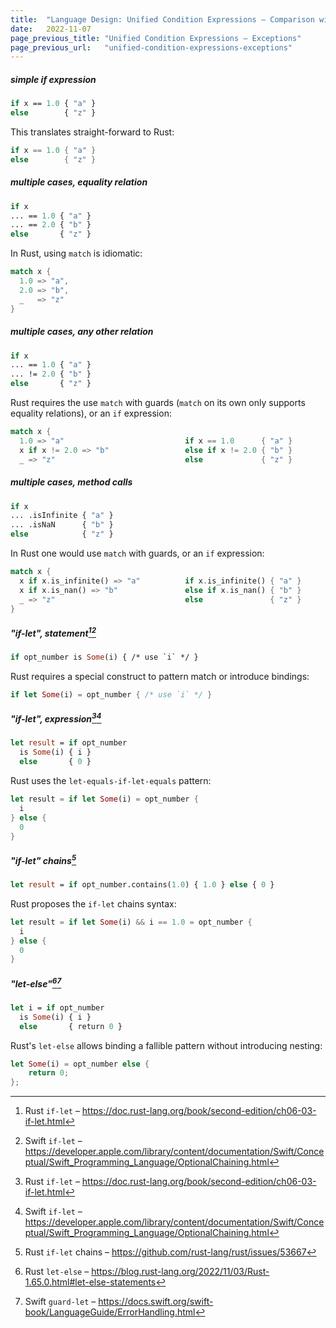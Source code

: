 ```yaml
---
title:  "Language Design: Unified Condition Expressions – Comparison with Rust"
date:   2022-11-07
page_previous_title: "Unified Condition Expressions – Exceptions"
page_previous_url:   "unified-condition-expressions-exceptions"
---
```


##### simple if expression

```ml
if x == 1.0 { "a" }
else        { "z" }
```

This translates straight-forward to Rust:

```rust
if x == 1.0 { "a" }
else        { "z" }
```

##### multiple cases, equality relation

```ml
if x
... == 1.0 { "a" }
... == 2.0 { "b" }
else       { "z" }
```

In Rust, using `match` is idiomatic:

```rust
match x {
  1.0 => "a",
  2.0 => "b",
  _   => "z"
}
```

##### multiple cases, any other relation

```ml
if x
... == 1.0 { "a" }
... != 2.0 { "b" }
else       { "z" }
```

Rust requires the use `match` with guards (`match` on its own only supports equality relations), or an `if` expression:

```rust
match x {
  1.0 => "a"                           if x == 1.0      { "a" }
  x if x != 2.0 => "b"                 else if x != 2.0 { "b" }
  _ => "z"                             else             { "z" }
```

##### multiple cases, method calls

```ml
if x
... .isInfinite { "a" }
... .isNaN      { "b" }
else            { "z" }
```

In Rust one would use `match` with guards, or an `if` expression:

```rust
match x {
  x if x.is_infinite() => "a"          if x.is_infinite() { "a" }
  x if x.is_nan() => "b"               else if x.is_nan() { "b" }
  _ => "z"                             else               { "z" }
}
```

##### "if-let", statement[^rust-if-let][^swift-if-let]

```ml
if opt_number is Some(i) { /* use `i` */ }
```

Rust requires a special construct to pattern match or introduce bindings:

```rust
if let Some(i) = opt_number { /* use `i` */ }
```

##### "if-let", expression[^rust-if-let][^swift-if-let]

```ml
let result = if opt_number
  is Some(i) { i }
  else       { 0 }
```

Rust uses the `let-equals-if-let-equals` pattern:

```rust
let result = if let Some(i) = opt_number {
  i
} else {
  0
}
```

##### "if-let" chains[^rust-if-let-chains]

```ml
let result = if opt_number.contains(1.0) { 1.0 } else { 0 }
```

Rust proposes the `if-let` chains syntax:

```rust
let result = if let Some(i) && i == 1.0 = opt_number {
  i
} else {
  0
}
```

##### "let-else"[^rust-let-else][^swift-guard-let]

```ml
let i = if opt_number
  is Some(i) { i }
  else       { return 0 }
```

Rust's `let-else` allows binding a fallible pattern without introducing nesting:

```rust
let Some(i) = opt_number else {
    return 0;
};
```


[^rust-if-let]: Rust `if-let` – https://doc.rust-lang.org/book/second-edition/ch06-03-if-let.html
[^swift-if-let]: Swift `if-let` – https://developer.apple.com/library/content/documentation/Swift/Conceptual/Swift_Programming_Language/OptionalChaining.html
[^rust-if-let-chains]: Rust `if-let` chains – https://github.com/rust-lang/rust/issues/53667
[^rust-let-else]: Rust `let-else` – https://blog.rust-lang.org/2022/11/03/Rust-1.65.0.html#let-else-statements
[^swift-guard-let]: Swift `guard-let` – https://docs.swift.org/swift-book/LanguageGuide/ErrorHandling.html
